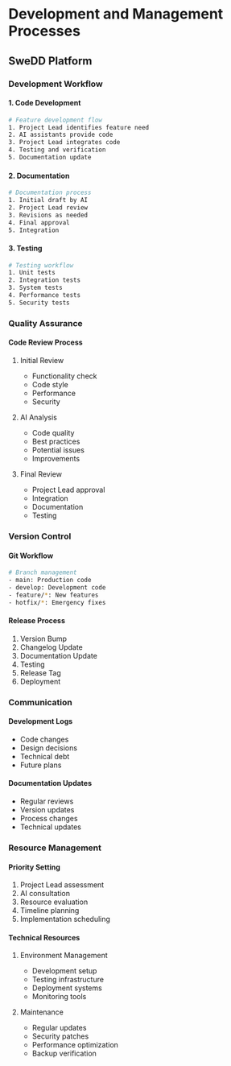 # Development and Management Processes
## SweDD Platform

### Development Workflow

#### 1. Code Development
```bash
# Feature development flow
1. Project Lead identifies feature need
2. AI assistants provide code
3. Project Lead integrates code
4. Testing and verification
5. Documentation update
```

#### 2. Documentation
```bash
# Documentation process
1. Initial draft by AI
2. Project Lead review
3. Revisions as needed
4. Final approval
5. Integration
```

#### 3. Testing
```bash
# Testing workflow
1. Unit tests
2. Integration tests
3. System tests
4. Performance tests
5. Security tests
```

### Quality Assurance

#### Code Review Process
1. Initial Review
   - Functionality check
   - Code style
   - Performance
   - Security

2. AI Analysis
   - Code quality
   - Best practices
   - Potential issues
   - Improvements

3. Final Review
   - Project Lead approval
   - Integration
   - Documentation
   - Testing

### Version Control

#### Git Workflow
```bash
# Branch management
- main: Production code
- develop: Development code
- feature/*: New features
- hotfix/*: Emergency fixes
```

#### Release Process
1. Version Bump
2. Changelog Update
3. Documentation Update
4. Testing
5. Release Tag
6. Deployment

### Communication

#### Development Logs
- Code changes
- Design decisions
- Technical debt
- Future plans

#### Documentation Updates
- Regular reviews
- Version updates
- Process changes
- Technical updates

### Resource Management

#### Priority Setting
1. Project Lead assessment
2. AI consultation
3. Resource evaluation
4. Timeline planning
5. Implementation scheduling

#### Technical Resources
1. Environment Management
   - Development setup
   - Testing infrastructure
   - Deployment systems
   - Monitoring tools

2. Maintenance
   - Regular updates
   - Security patches
   - Performance optimization
   - Backup verification

